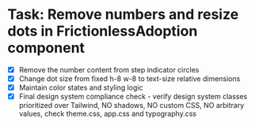 # Task: Remove numbers and resize dots in FrictionlessAdoption component

- [x] Remove the number content from step indicator circles
- [x] Change dot size from fixed h-8 w-8 to text-size relative dimensions
- [x] Maintain color states and styling logic
- [x] Final design system compliance check - verify design system classes prioritized over Tailwind, NO shadows, NO custom CSS, NO arbitrary values, check theme.css, app.css and typography.css